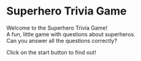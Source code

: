 # Superhero Trivia Game

Welcome to the Superhero Trivia Game!  
A fun, little game with questions about superheros.  
Can you answer all the questions correctly?  

Click on the start button to find out!
